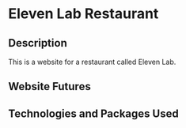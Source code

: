 # Eleven Lab Restaurant 

## Description
This is a website for a restaurant called Eleven Lab.

## Website Futures


## Technologies and Packages Used